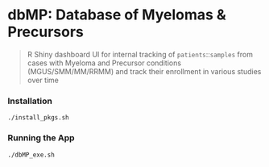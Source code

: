 # dbMP: Database of Myelomas & Precursors

> R Shiny dashboard UI for internal tracking of `patients`::`samples` from cases with Myeloma and Precursor conditions (MGUS/SMM/MM/RRMM) and track their enrollment in various studies over time

### Installation

`./install_pkgs.sh`

### Running the App

`./dbMP_exe.sh`